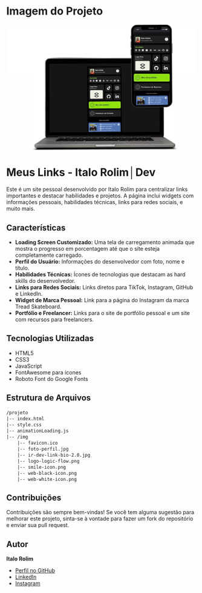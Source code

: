 
# Imagem do Projeto
![imagem do projeto](./img/ir-dev-link-bio-2.0.jpg "Link Bio RM Dev 2.0")

# Meus Links - Italo Rolim│Dev

Este é um site pessoal desenvolvido por Italo Rolim para centralizar links importantes e destacar habilidades e projetos. A página inclui widgets com informações pessoais, habilidades técnicas, links para redes sociais, e muito mais.

## Características

- **Loading Screen Customizado:** Uma tela de carregamento animada que mostra o progresso em porcentagem até que o site esteja completamente carregado.
- **Perfil do Usuário:** Informações do desenvolvedor com foto, nome e título.
- **Habilidades Técnicas:** Ícones de tecnologias que destacam as hard skills do desenvolvedor.
- **Links para Redes Sociais:** Links diretos para TikTok, Instagram, GitHub e LinkedIn.
- **Widget de Marca Pessoal:** Link para a página do Instagram da marca Tread Skateboard.
- **Portfólio e Freelancer:** Links para o site de portfólio pessoal e um site com recursos para freelancers.

## Tecnologias Utilizadas

- HTML5
- CSS3
- JavaScript
- FontAwesome para ícones
- Roboto Font do Google Fonts

## Estrutura de Arquivos

```plaintext
/projeto
|-- index.html
|-- style.css
|-- animationLoading.js
|-- /img
    |-- favicon.ico
    |-- foto-perfil.jpg
    |-- ir-dev-link-bio-2.0.jpg
    |-- logo-logic-flow.png
    |-- smile-icon.png
    |-- web-black-icon.png
    |-- web-white-icon.png
```

## Contribuições

Contribuições são sempre bem-vindas! Se você tem alguma sugestão para melhorar este projeto, sinta-se à vontade para fazer um fork do repositório e enviar sua pull request.

## Autor

**Italo Rolim**
- [Perfil no GitHub](https://github.com/ItaloRolim)
- [LinkedIn](https://www.linkedin.com/in/italo-rolim-86a390291/)
- [Instagram](https://www.instagram.com/italoir_/)
